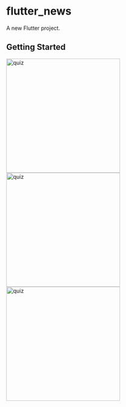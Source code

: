 # flutter_news

A new Flutter project.

## Getting Started


<img width="300" alt="quiz" src="https://user-images.githubusercontent.com/43652071/121055845-4091e300-c7db-11eb-91b4-56d663576a1c.png"><img width="300" alt="quiz" src="https://user-images.githubusercontent.com/43652071/121055954-5a332a80-c7db-11eb-862b-7e8a9c43c1a9.png"><img width="300" alt="quiz" src="https://user-images.githubusercontent.com/43652071/121055968-5c958480-c7db-11eb-9538-b9c383c7d172.png">



